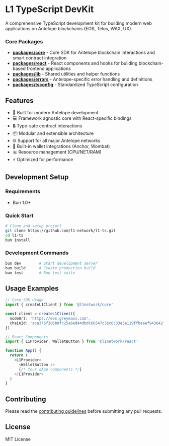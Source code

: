 # L1 TypeScript DevKit

A comprehensive TypeScript development kit for building modern web applications on Antelope blockchains (EOS, Telos, WAX, UX).

### Core Packages
- [__packages/core__](./packages/core/README.md) - Core SDK for Antelope blockchain interactions and smart contract integration
- [__packages/react__](./packages/react/README.md) - React components and hooks for building blockchain-based frontend applications
- [__packages/lib__](./packages/lib/README.md) - Shared utilities and helper functions
- [__packages/errors__](./packages/errors/README.md) - Antelope-specific error handling and definitions
- [__packages/tsconfig__](./packages/tsconfig/README.md) - Standardized TypeScript configuration

## Features

- 🚀 Built for modern Antelope development
- 💻 Framework agnostic core with React-specific bindings
- 🔒 Type-safe contract interactions
- 📦 Modular and extensible architecture
- 🌐 Support for all major Antelope networks
- 🔧 Built-in wallet integrations (Anchor, Wombat)
- 📊 Resource management (CPU/NET/RAM)
- ⚡ Optimized for performance

## Development Setup

### Requirements
- Bun 1.0+

### Quick Start

```bash
# Clone and setup project
git clone https://github.com/l1-network/l1-ts.git
cd l1-ts
bun install
```

### Development Commands

```bash
bun dev        # Start development server
bun build      # Create production build
bun test       # Run test suite
```

## Usage Examples

```typescript
// Core SDK Usage
import { createL1Client } from '@l1network/core'

const client = createL1Client({
  nodeUrl: 'https://eos.greymass.com',
  chainId: 'aca376f206b8fc25a6ed44dbdc66547c36c6c33e3a119ffbeaef943642f0e906'
})

// React Components
import { L1Provider, WalletButton } from '@l1network/react'

function App() {
  return (
    <L1Provider>
      <WalletButton />
      {/* Your dApp components */}
    </L1Provider>
  )
}
```

## Contributing

Please read the [contributing guidelines](./CONTRIBUTING.md) before submitting any pull requests.

## License

MIT License


